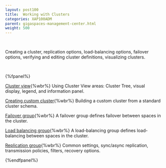 ```yaml
---
layout: post100
title:  Working with Clusters
categories: XAP100ADM
parent: gigaspaces-management-center.html
weight: 500
---
```


<br>

Creating a cluster, replication options, load-balancing options, failover options, verifying and editing cluster definitions, visualizing clusters.


<br>

{%fpanel%}

[Cluster view](./cluster-view---gigaspaces-browser.html){%wbr%}
Using Cluster View areas: Cluster Tree, visual display, legend, and information panel.

[Creating custom cluster](./creating-custom-cluster---gigaspaces-browser.html){%wbr%}
Building a custom cluster from a standard cluster schema.

[Failover group](./failover-group---gigaspaces-browser.html){%wbr%}
A failover group defines failover between spaces in the cluster.

[Load balancing group](./load-balancing-group---gigaspaces-browser.html){%wbr%}
A load-balancing group defines load-balancing between spaces in the cluster.

[Replication group](./replication-group---gigaspaces-browser.html){%wbr%}
Common settings, sync/async replication, transmission policies, filters, recovery options.


{%endfpanel%}



